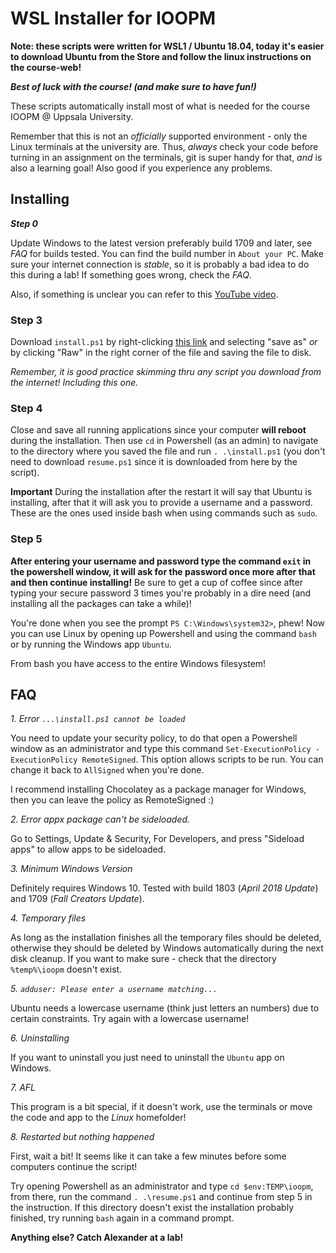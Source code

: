 WSL Installer for IOOPM
=======================

**Note: these scripts were written for WSL1 / Ubuntu 18.04, today 
it's easier to download Ubuntu from the Store and follow the linux
instructions on the course-web!**

***Best of luck with the course! (and make sure to have fun!)***

These scripts automatically install most of what 
is needed for the course IOOPM @ Uppsala University.

Remember that this is not an *officially* supported
environment - only the Linux terminals at the university
are. Thus, *always* check your code before turning in
an assignment on the terminals, git is super handy
for that, *and* is also a learning goal! Also good if
you experience any problems.

## Installing

***Step 0***

Update Windows to the latest version preferably build 1709 and 
later, see *FAQ* for builds tested. You can find the build number
in `About your PC`. Make sure your internet connection is *stable*, 
so it is probably a bad idea to do this during a lab! If something goes 
wrong, check the *FAQ*.

Also, if something is unclear you can refer to this [YouTube video](https://youtu.be/VNnrRFf1hB8).

### Step 3
Download `install.ps1` by right-clicking [this link](https://gist.githubusercontent.com/novium/fa877a4b2cd8013dfde2d8739a80bdcb/raw/bee6395a1d30028fa3976ed9b345b301378dcb2c/install.ps1)
and selecting "save as" *or* by clicking "Raw" in the right
corner of the file and saving the file to disk.

*Remember, it is good practice skimming thru any
script you download from the internet! Including
this one.*

### Step 4
Close and save all running applications since your 
computer **will reboot** during the installation.
Then use `cd` in Powershell (as an admin) to navigate to the 
directory where you saved the file and run 
`. .\install.ps1` (you don't need to download 
`resume.ps1` since it is downloaded from here
by the script).

**Important** During the installation after the restart 
it will say that Ubuntu is installing, after that it will
ask you to provide a username and a password. These are 
the ones used inside bash when using commands such as `sudo`.

### Step 5
**After entering your username and password type the command `exit` 
in the powershell window, it will ask for the password once more after
that and then continue installing!** Be sure to get a cup of coffee
since after typing your secure password 3 times you're probably in 
a dire need (and installing all the packages can take a while)!

You're done when you see the prompt `PS C:\Windows\system32>`, phew!
Now you can use Linux by opening up Powershell and using the command `bash`
or by running the Windows app `Ubuntu`.

From bash you have access to the entire Windows filesystem!

## FAQ

*1. Error `...\install.ps1 cannot be loaded`*

You need to update your security policy, to do that
open a Powershell window as an administrator and type
this command `Set-ExecutionPolicy -ExecutionPolicy RemoteSigned`.
This option allows scripts to be run. You can change 
it back to `AllSigned` when you're done.

I recommend installing Chocolatey as a package manager
for Windows, then you can leave the policy as RemoteSigned :)

*2. Error appx package can't be sideloaded.*

Go to Settings, Update & Security, For Developers, and
press "Sideload apps" to allow apps to be sideloaded.

*3. Minimum Windows Version*

Definitely requires Windows 10. Tested with build 1803 
(*April 2018 Update*) and 1709 (*Fall Creators Update*).

*4. Temporary files*

As long as the installation finishes all the temporary
files should be deleted, otherwise they should be deleted
by Windows automatically during the next disk cleanup. If you want
to make sure - check that the directory `%temp%\ioopm` doesn't exist.

*5. `adduser: Please enter a username matching...`*

Ubuntu needs a lowercase username (think just letters an numbers) 
due to certain constraints. Try again with a lowercase username!

*6. Uninstalling* 

If you  want to uninstall you just need to uninstall
the `Ubuntu` app on Windows.

*7. AFL*

This program is a bit special, if it doesn't work, use the terminals 
or move the code and app to the *Linux* homefolder!

*8. Restarted but nothing happened*

First, wait a bit! It seems like it can take a few minutes before
some computers continue the script!

Try opening Powershell as an administrator and type `cd $env:TEMP\ioopm`,
from there, run the command `. .\resume.ps1` and continue from step 5 in 
the instruction. If this directory doesn't exist the installation probably
finished, try running `bash` again in a command prompt.

**Anything else? Catch Alexander at a lab!**